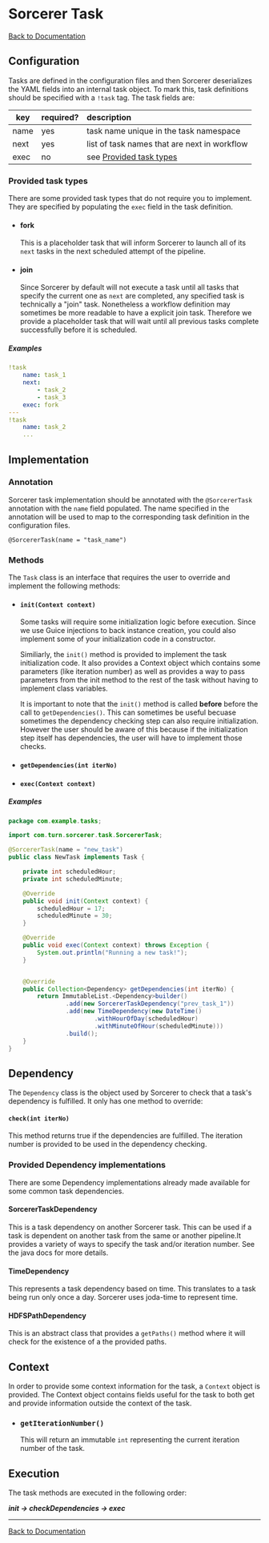 # Sorcerer Task

[Back to Documentation](README.md)

## Configuration

Tasks are defined in the configuration files and then Sorcerer deserializes the YAML fields into an internal task object. To mark this, task definitions should be specified with a `!task` tag. The task fields are:

key  |required?|description
-----|---------|:-----------
name |yes      |task name unique in the task namespace
next |yes      |list of task names that are next in workflow
exec |no       |see [Provided task types](#)


### Provided task types

There are some provided task types that do not require you to implement. They are specified by populating the `exec` field in the task definition.

- #### fork
  This is a placeholder task that will inform Sorcerer to launch all of its `next` tasks in the next scheduled attempt of the pipeline.


- #### join
  Since Sorcerer by default will not execute a task until all tasks that specify the current one as `next` are completed, any specified task is technically a "join" task. Nonetheless a workflow definition may sometimes be more readable to have a explicit join task. Therefore we provide a placeholder task that will wait until all previous tasks complete successfully before it is scheduled.

##### Examples
```YAML
!task
	name: task_1
	next:
		- task_2
		- task_3
	exec: fork
---
!task
	name: task_2
	...
```


## Implementation

### Annotation

Sorcerer task implementation should be annotated with the `@SorcererTask` annotation with the `name` field populated. The name specified in the annotation will be used to map to the corresponding task definition in the configuration files.

```
@SorcererTask(name = "task_name")
```

### Methods

The `Task` class is an interface that requires the user to override and implement the following methods:

- #### `init(Context context)`
  Some tasks will require some initialization logic before execution. Since we use Guice injections to back instance creation, you could also implement some of your initialization code in a constructor.

  Similiarly, the `init()` method is provided to implement the task initialization code. It also provides a Context object which contains some parameters (like iteration number) as well as provides a way to pass parameters from the init method to the rest of the task without having to implement class variables.

  It is important to note that the `init()` method is called **before** before the call to `getDependencies()`. This can sometimes be useful becuase sometimes the dependency checking step can also require initialization. However the user should be aware of this because if the initialization step itself has dependencies, the user will have to implement those checks.

- #### `getDependencies(int iterNo)`

- #### `exec(Context context)`


##### Examples
```java
package com.example.tasks;

import com.turn.sorcerer.task.SorcererTask;

@SorcererTask(name = "new_task")
public class NewTask implements Task {

	private int scheduledHour;
	private int scheduledMinute;

    @Override
    public void init(Context context) {
        scheduledHour = 17;
        scheduledMinute = 30;
    }

    @Override
    public void exec(Context context) throws Exception {
        System.out.println("Running a new task!");
    }


    @Override
    public Collection<Dependency> getDependencies(int iterNo) {
    	return ImmutableList.<Dependency>builder()
				.add(new SorcererTaskDependency("prev_task_1"))
				.add(new TimeDependency(new DateTime()
						.withHourOfDay(scheduledHour)
						.withMinuteOfHour(scheduledMinute)))
				.build();
    }
}
```

## Dependency

The `Dependency` class is the object used by Sorcerer to check that a task's dependency is fulfilled. It only has one method to override:

#### `check(int iterNo)`

This method returns true if the dependencies are fulfilled. The iteration number is provided to be used in the dependency checking.

### Provided Dependency implementations

There are some Dependency implementations already made available for some common task dependencies.

#### SorcererTaskDependency

This is a task dependency on another Sorcerer task. This can be used if a task is dependent on another task from the same or another pipeline.It provides a variety of ways to specify the task and/or iteration number. See the java docs for more details.

#### TimeDependency

This represents a task dependency based on time. This translates to a task being run only once a day. Sorcerer uses joda-time to represent time.

#### HDFSPathDependency

This is an abstract class that provides a `getPaths()` method where it will check for the existence of a the provided paths.

## Context

In order to provide some context information for the task, a `Context` object is provided. The Context object contains fields useful for the task to both get and provide information outside the context of the task.

- ### `getIterationNumber()`

  This will return an immutable `int` representing the current iteration number of the task.


## Execution

The task methods are executed in the following order:

***init -> checkDependencies -> exec***

---

[Back to Documentation](README.md)
